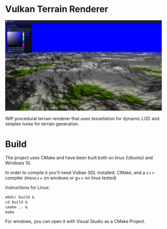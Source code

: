 # Vulkan Terrain Renderer

![](screenshots/banner.png)

WIP procedural terrain renderer that uses tessellation for dynamic LOD and simplex noise for terrain generation.

# Build

The project uses CMake and have been built both on linux (Ubuntu) and Windows 10.

In order to compile it you'll need Vulkan SDL installed, CMake, and a c++ compiler (msvc++ on windows or g++ on linux tested)

Instructions for Linux:

```
mkdir build &
cd build &
cmake .. &
make
```

For windows, you can open it with Visual Studio as a CMake Project.